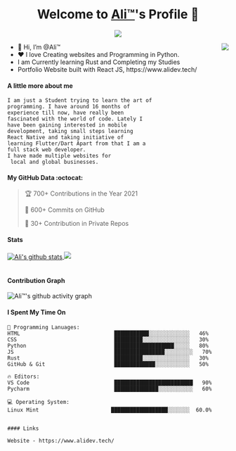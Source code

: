 
<p align="center">
  <h1 align="center">Welcome to <a href="https://github.com/MrBlueBird2">Ali™</a>'s Profile 👋</h1>
</p>
<p align="center">
  <a align="center" href="https://github.com/DenverCoder1/readme-typing-svg"><img src="https://readme-typing-svg.herokuapp.com?color=%2336BCF7&size=30&lines=Welcome+to+my+github!;I+am+a+full+stack+web+dev;I+am+a+React+Native+dev;I+am+a+Student%3A" /></a>
</p>
<img align="right" src="https://d6f6d0kpz0gyr.cloudfront.net/uploads/images-archive/Blog/Gifs/computers.gif">
<ul>
  <li>👋 Hi, I’m @Ali™</li>
  <li>❤️ I love Creating websites and Programming in Python.</li>
  <li>I am Currently learning Rust and Completing my Studies</li>
  <li>Portfolio Website built with React JS, https://www.alidev.tech/</li>
</ul>

#### A little more about me
```fix
I am just a Student trying to learn the art of
programming. I have around 16 months of
experience till now, have really been 
fascinated with the world of code. Lately I 
have been gaining interested in mobile
development, taking small steps learning 
React Native and taking initiative of 
learning Flutter/Dart Apart from that I am a 
full stack web developer. 
I have made multiple websites for
 local and global businesses.
```

#### My GitHub Data :octocat:
> 🏆 700+ Contributions in the Year 2021
> 
> 📜 600+ Commits on GitHub
> 
> 🔑 30+ Contribution in Private Repos 
> 

#### Stats
<a href="https://github.com/anuraghazra/github-readme-stats">
  <img align="center" src="https://github-readme-stats.vercel.app/api?username=Ali-TM-original&count_private=true&show_icons=true&theme=onedark" alt="Ali's github stats" />
</a>
<img src="https://github-readme-stats.vercel.app/api/top-langs/?username=Ali-TM-original&theme=algolia">
<br />
<br />


#### Contribution Graph
![Ali™'s github activity graph](https://activity-graph.herokuapp.com/graph?username=Ali-TM-original&theme=react-dark)


#### I Spent My Time On
```text
💬 Programming Lanuages:
HTML                              ███████████░░░░░░░░░░░░░   46% 
CSS                               █████████░░░░░░░░░░░░░░░   30% 
Python                            ███████████████████░░░░░   80% 
JS                                ████████████████░░░░░░░░░   70%
Rust                              █████████░░░░░░░░░░░░░░░   30% 
GitHub & Git                      █████████████░░░░░░░░░░░   50%

🔥 Editors:
VS Code                           █████████████████████████   90% 
Pycharm                           ██████████████░░░░░░░░░░░   60%

💻 Operating System:
Linux Mint                       ██████████████████░░░░░░░  60.0%
```


```

#### Links

Website - https://www.alidev.tech/
